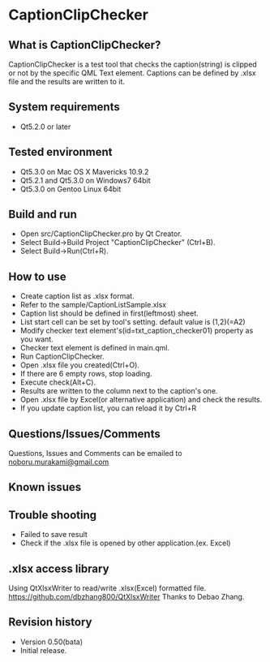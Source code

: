 # CaptionClipChecker
## What is CaptionClipChecker?
CaptionClipChecker is a test tool that checks the caption(string)
is clipped or not by the specific QML Text element. 
Captions can be defined by .xlsx file and the results are written to it.

## System requirements
* Qt5.2.0 or later


## Tested environment
* Qt5.3.0 on Mac OS X Mavericks 10.9.2
* Qt5.2.1 and Qt5.3.0 on Windows7 64bit
* Qt5.3.0 on Gentoo Linux 64bit


## Build and run
* Open src/CaptionClipChecker.pro by Qt Creator.
* Select Build->Build Project "CaptionClipChecker" (Ctrl+B).
* Select Build->Run(Ctrl+R).


## How to use
* Create caption list as .xlsx format.
 * Refer to the sample/CaptionListSample.xlsx
 * Caption list should be defined in first(leftmost) sheet.
 * List start cell can be set by tool's setting. default value is (1,2)(=A2)
* Modify checker text element's(id=txt_caption_checker01) property as you want.
 * Checker text element is defined in main.qml.
* Run CaptionClipChecker.
* Open .xlsx file you created(Ctrl+O).
 * If there are 6 empty rows, stop loading.
* Execute check(Alt+C).
 * Results are written to the column next to the caption's one.
* Open .xlsx file by Excel(or alternative application) and check the results.
* If you update caption list, you can reload it by Ctrl+R


## Questions/Issues/Comments
Questions, Issues and Comments can be emailed to 
noboru.murakami@gmail.com


## Known issues


## Trouble shooting
* Failed to save result
 * Check if the .xlsx file is opened by other application.(ex. Excel)


## .xlsx access library
Using QtXlsxWriter to read/write .xlsx(Excel) formatted file.
https://github.com/dbzhang800/QtXlsxWriter
Thanks to Debao Zhang.


## Revision history
* Version 0.50(bata)
 * Initial release.
